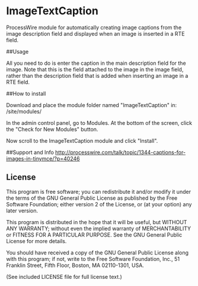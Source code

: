 ImageTextCaption
================

ProcessWire module for automatically creating image captions from the image description field and displayed when an image is inserted in a RTE field.


##Usage

All you need to do is enter the caption in the main description field for the image. Note that this is the field attached to the image in the image field, rather than the description field that is added when inserting an image in a RTE field.


##How to install

Download and place the module folder named "ImageTextCaption" in: /site/modules/

In the admin control panel, go to Modules. At the bottom of the screen, click the "Check for New Modules" button.

Now scroll to the ImageTextCaption module and click "Install".

##Support and Info
http://processwire.com/talk/topic/1344-captions-for-images-in-tinymce/?p=40246


## License

This program is free software; you can redistribute it and/or
modify it under the terms of the GNU General Public License
as published by the Free Software Foundation; either version 2
of the License, or (at your option) any later version.

This program is distributed in the hope that it will be useful,
but WITHOUT ANY WARRANTY; without even the implied warranty of
MERCHANTABILITY or FITNESS FOR A PARTICULAR PURPOSE.  See the
GNU General Public License for more details.

You should have received a copy of the GNU General Public License
along with this program; if not, write to the Free Software
Foundation, Inc., 51 Franklin Street, Fifth Floor, Boston, MA  02110-1301, USA.

(See included LICENSE file for full license text.)